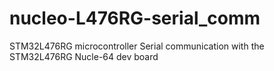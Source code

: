 # nucleo-L476RG-serial_comm
STM32L476RG microcontroller
Serial communication with the STM32L476RG Nucle-64 dev board
